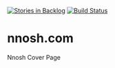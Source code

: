 [![Stories in Backlog](https://badge.waffle.io/planecq/nnosh.com.png?label=backlog&title=Backlog)](https://waffle.io/planecq/nnosh.com)
[![Build Status](https://travis-ci.org/planecq/nnosh.com.svg?branch=master)](https://travis-ci.org/planecq/nnosh.com)
# nnosh.com
Nnosh Cover Page
